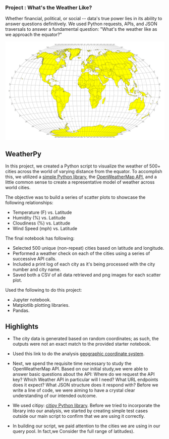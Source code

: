 ### Project : What's the Weather Like?


Whether financial, political, or social -- data's true power lies in its ability to answer questions definitively. We used Python requests, APIs, and JSON traversals to answer a fundamental question: "What's the weather like as we approach the equator?"


![Equator](Images/equatorsign.png)

## WeatherPy

In this project, we created a Python script to visualize the weather of 500+ cities across the world of varying distance from the equator. To accomplish this, we utilized a [simple Python library](https://pypi.python.org/pypi/citipy), the [OpenWeatherMap API](https://openweathermap.org/api), and a little common sense to create a representative model of weather across world cities.

The objective was to build a series of scatter plots to showcase the following relationships:

* Temperature (F) vs. Latitude
* Humidity (%) vs. Latitude
* Cloudiness (%) vs. Latitude
* Wind Speed (mph) vs. Latitude

The final notebook has following:

* Selected 500 unique (non-repeat) cities based on latitude and longitude.
* Performed a weather check on each of the cities using a series of successive API calls.
* Included a print log of each city as it's being processed with the city number and city name.
* Saved both a CSV of all data retrieved and png images for each scatter plot.

Used the following to do this project:

* Jupyter notebook.
* Matplotlib plotting libraries.
* Pandas.

## Highlights

* The city data is generated based on random coordinates; as such, the outputs were not an exact match to the provided starter notebook.

* Used this link to do the analysis [geographic coordinate system](http://desktop.arcgis.com/en/arcmap/10.3/guide-books/map-projections/about-geographic-coordinate-systems.htm).

* Next, we spend the requisite time necessary to study the OpenWeatherMap API. Based on our initial study,we were able to answer  basic questions about the API: Where do we request the API key? Which Weather API in particular will I need? What URL endpoints does it expect? What JSON structure does it respond with? Before we write a line of code, we were aiming to have a crystal clear understanding of our intended outcome.

* We used citipy: [citipy Python library](https://pypi.python.org/pypi/citipy). Before we tried to incorporate the library into our analysis, we started by creating simple test cases outside our main script to confirm that we are using it correctly. 


* In building our script, we paid attention to the cities we are using in our query pool. In fact,we Consider the full range of latitudes).



